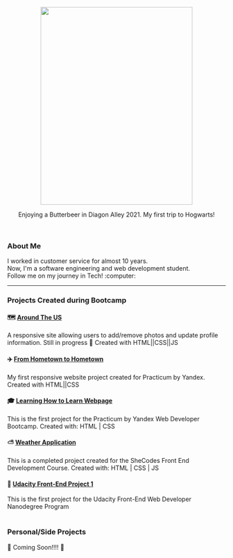 
<p align="center" ><img src="https://github.com/michellelanecode/images/blob/main/Humaaans%20-%20Space.png" width="350" height="456"></p>
<p align="center" > Enjoying a Butterbeer in Diagon Alley 2021. My first trip to Hogwarts! </p>
<br>

### About Me ###

<p> I worked in customer service for almost 10 years.<br>
Now, I'm a software engineering and web development student.<br>
Follow me on my journey in Tech! :computer: </p>

***


### Projects Created during Bootcamp ### 

#### 🗺️ [Around The US](https://michellelanecode.github.io/web_project_4/) ####

A responsive site allowing users to add/remove photos and update profile information.  Still in progress :construction:
Created with HTML||CSS||JS


#### :airplane: [From Hometown to Hometown](https://michellelanecode.github.io/web_project_3-1/) ####

My first responsive website project created for Practicum by Yandex. Created with HTML||CSS


#### :mortar_board: [Learning How to Learn Webpage](https://hopeful-heisenberg-d61c41.netlify.app) #### 

This is the first project for the Practicum by Yandex Web Developer Bootcamp. 
Created with: HTML | CSS 


#### :partly_sunny: [Weather Application](https://lucid-rosalind-0eea3e.netlify.app) ####

This is a completed project created for the SheCodes Front End Development Course. 
Created with: HTML | CSS | JS


#### :paw_prints: [Udacity Front-End Project 1](https://friendly-kowalevski-99b63b.netlify.app) ####

This is the first project for the Udacity Front-End Web Developer Nanodegree Program
<br>
<br>
### Personal/Side Projects ###

:construction: Coming Soon!!!! :construction:

